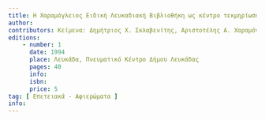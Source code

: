 ```yaml
---
title: Η Χαραμόγλειος Ειδική Λευκαδιακή Βιβλιοθήκη ως κέντρο τεκμηρίωσης των λευκαδικών μελετών
author: 
contributors: Κείμενα: Δημήτριος Χ. Σκλαβενίτης, Αριστοτέλης Α. Χαραμόγλης, Τριαντάφυλλος Ε. Σκλαβενίτης, Σπύρος Ι. Ασδραχάς
editions: 
    - number: 1
      date: 1994
      place: Λευκάδα, Πνευματικό Κέντρο Δήμου Λευκάδας
      pages: 40
      info: 
      isbn: 
      price: 5
tag: [ Επετειακά - Αφιερώματα ]
info: 
---
```

